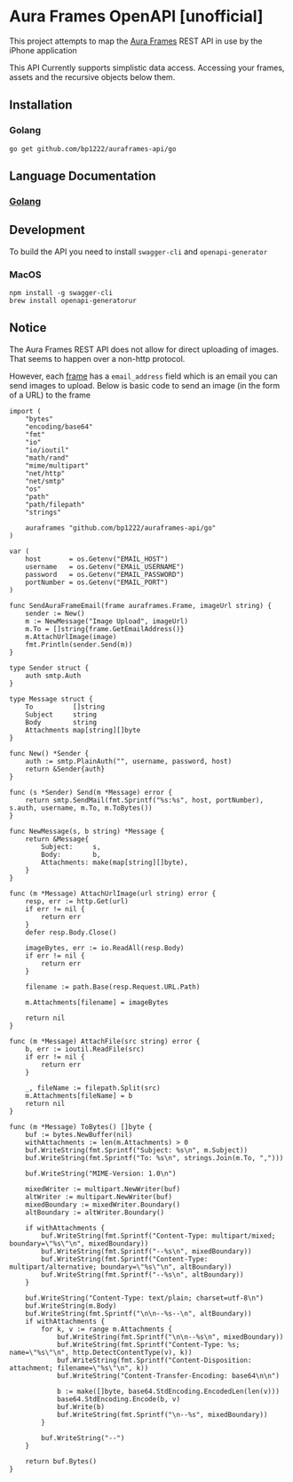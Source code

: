 # Aura Frames OpenAPI [unofficial]
This project attempts to map the [Aura Frames](https://auraframes.com) REST API in use by the iPhone application

This API Currently supports simplistic data access.  Accessing your frames, assets and the recursive objects below them.

## Installation
### Golang
    go get github.com/bp1222/auraframes-api/go

## Language Documentation
### [Golang](go/README.md)

## Development
To build the API you need to install `swagger-cli` and `openapi-generator`

### MacOS
    npm install -g swagger-cli
    brew install openapi-generatorur


## Notice
The Aura Frames REST API does not allow for direct uploading of images.  That seems to happen over a non-http protocol.

However, each [frame](go/docs/Frame.md) has a `email_address` field which is an email you can send images to upload.  Below is basic code to send an image (in the form of a URL) to the frame

```golang
import (
	"bytes"
	"encoding/base64"
	"fmt"
	"io"
	"io/ioutil"
	"math/rand"
	"mime/multipart"
	"net/http"
	"net/smtp"
	"os"
	"path"
	"path/filepath"
	"strings"

    auraframes "github.com/bp1222/auraframes-api/go"
)

var (
	host       = os.Getenv("EMAIL_HOST")
	username   = os.Getenv("EMAiL_USERNAME")
	password   = os.Getenv("EMAIL_PASSWORD")
	portNumber = os.Getenv("EMAIL_PORT")
)

func SendAuraFrameEmail(frame auraframes.Frame, imageUrl string) {
	sender := New()
	m := NewMessage("Image Upload", imageUrl)
	m.To = []string{frame.GetEmailAddress()}
	m.AttachUrlImage(image)
	fmt.Println(sender.Send(m))
}

type Sender struct {
	auth smtp.Auth
}

type Message struct {
	To          []string
	Subject     string
	Body        string
	Attachments map[string][]byte
}

func New() *Sender {
	auth := smtp.PlainAuth("", username, password, host)
	return &Sender{auth}
}

func (s *Sender) Send(m *Message) error {
	return smtp.SendMail(fmt.Sprintf("%s:%s", host, portNumber), s.auth, username, m.To, m.ToBytes())
}

func NewMessage(s, b string) *Message {
	return &Message{
		Subject:     s,
		Body:        b,
		Attachments: make(map[string][]byte),
	}
}

func (m *Message) AttachUrlImage(url string) error {
	resp, err := http.Get(url)
	if err != nil {
		return err
	}
	defer resp.Body.Close()

	imageBytes, err := io.ReadAll(resp.Body)
	if err != nil {
		return err
	}

	filename := path.Base(resp.Request.URL.Path)

	m.Attachments[filename] = imageBytes

	return nil
}

func (m *Message) AttachFile(src string) error {
	b, err := ioutil.ReadFile(src)
	if err != nil {
		return err
	}

	_, fileName := filepath.Split(src)
	m.Attachments[fileName] = b
	return nil
}

func (m *Message) ToBytes() []byte {
	buf := bytes.NewBuffer(nil)
	withAttachments := len(m.Attachments) > 0
	buf.WriteString(fmt.Sprintf("Subject: %s\n", m.Subject))
	buf.WriteString(fmt.Sprintf("To: %s\n", strings.Join(m.To, ",")))

	buf.WriteString("MIME-Version: 1.0\n")

	mixedWriter := multipart.NewWriter(buf)
	altWriter := multipart.NewWriter(buf)
	mixedBoundary := mixedWriter.Boundary()
	altBoundary := altWriter.Boundary()

	if withAttachments {
		buf.WriteString(fmt.Sprintf("Content-Type: multipart/mixed; boundary=\"%s\"\n", mixedBoundary))
		buf.WriteString(fmt.Sprintf("--%s\n", mixedBoundary))
		buf.WriteString(fmt.Sprintf("Content-Type: multipart/alternative; boundary=\"%s\"\n", altBoundary))
		buf.WriteString(fmt.Sprintf("--%s\n", altBoundary))
	}

	buf.WriteString("Content-Type: text/plain; charset=utf-8\n")
	buf.WriteString(m.Body)
	buf.WriteString(fmt.Sprintf("\n\n--%s--\n", altBoundary))
	if withAttachments {
		for k, v := range m.Attachments {
			buf.WriteString(fmt.Sprintf("\n\n--%s\n", mixedBoundary))
			buf.WriteString(fmt.Sprintf("Content-Type: %s; name=\"%s\"\n", http.DetectContentType(v), k))
			buf.WriteString(fmt.Sprintf("Content-Disposition: attachment; filename=\"%s\"\n", k))
			buf.WriteString("Content-Transfer-Encoding: base64\n\n")

			b := make([]byte, base64.StdEncoding.EncodedLen(len(v)))
			base64.StdEncoding.Encode(b, v)
			buf.Write(b)
			buf.WriteString(fmt.Sprintf("\n--%s", mixedBoundary))
		}

		buf.WriteString("--")
	}

	return buf.Bytes()
}
```

